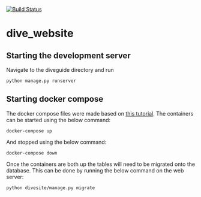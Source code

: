 [![Build Status](https://travis-ci.org/treilly94/dive-website.svg?branch=development)](https://travis-ci.org/treilly94/dive-website)
# dive_website

## Starting the development server
Navigate to the diveguide directory and run  
```
python manage.py runserver
```

## Starting docker compose
The docker compose files were made based on [this tutorial](https://docs.docker.com/compose/django/#connect-the-database).
The containers can be started using the below command:  
```
docker-compose up
```
And stopped using the below command:
```
docker-compose down
```
Once the containers are both up the tables will need to be migrated onto the database. This can be done by running the 
below command on the web server:  
```
python divesite/manage.py migrate
```
